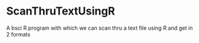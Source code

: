 # ScanThruTextUsingR
A bsci R program with which we can scan thru a text file using R and get in 2 formats
